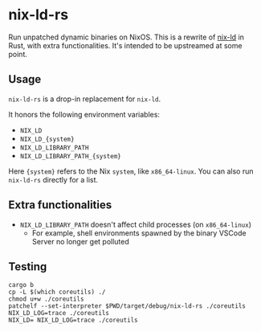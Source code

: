 # nix-ld-rs

Run unpatched dynamic binaries on NixOS.
This is a rewrite of [nix-ld](https://github.com/Mic92/nix-ld) in Rust, with extra functionalities.
It's intended to be upstreamed at some point.

## Usage

`nix-ld-rs` is a drop-in replacement for `nix-ld`.

It honors the following environment variables:

- `NIX_LD`
- `NIX_LD_{system}`
- `NIX_LD_LIBRARY_PATH`
- `NIX_LD_LIBRARY_PATH_{system}`

Here `{system}` refers to the Nix `system`, like `x86_64-linux`.
You can also run `nix-ld-rs` directly for a list.

## Extra functionalities

- `NIX_LD_LIBRARY_PATH` doesn't affect child processes (on `x86_64-linux`)
    - For example, shell environments spawned by the binary VSCode Server no longer get polluted

## Testing

```
cargo b
cp -L $(which coreutils) ./
chmod u+w ./coreutils
patchelf --set-interpreter $PWD/target/debug/nix-ld-rs ./coreutils
NIX_LD_LOG=trace ./coreutils
NIX_LD= NIX_LD_LOG=trace ./coreutils
```
